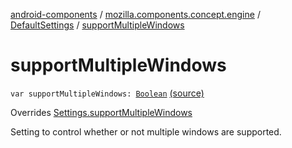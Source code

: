 [android-components](../../index.md) / [mozilla.components.concept.engine](../index.md) / [DefaultSettings](index.md) / [supportMultipleWindows](./support-multiple-windows.md)

# supportMultipleWindows

`var supportMultipleWindows: `[`Boolean`](https://kotlinlang.org/api/latest/jvm/stdlib/kotlin/-boolean/index.html) [(source)](https://github.com/mozilla-mobile/android-components/blob/master/components/concept/engine/src/main/java/mozilla/components/concept/engine/Settings.kt#L145)

Overrides [Settings.supportMultipleWindows](../-settings/support-multiple-windows.md)

Setting to control whether or not multiple windows are supported.

